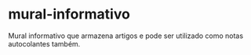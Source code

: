 # mural-informativo
Mural informativo que armazena artigos e pode ser utilizado como notas autocolantes também.
